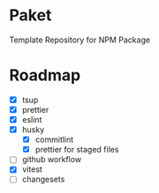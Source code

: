 # Paket

Template Repository for NPM Package

# Roadmap

- [x] tsup
- [x] prettier
- [x] eslint
- [x] husky
    - [x] commitlint
    - [x] prettier for staged files
- [ ] github workflow
- [x] vitest
- [ ] changesets
